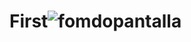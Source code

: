 # First![fomdopantalla](https://user-images.githubusercontent.com/116081548/201922095-b8500233-3347-4c76-b934-d36555d7e973.PNG)
